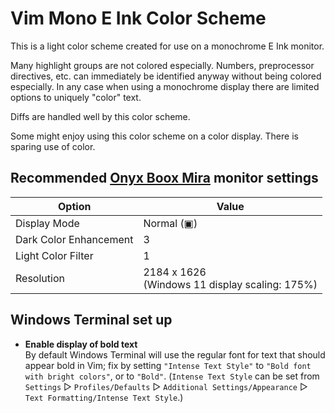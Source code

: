 Vim Mono E Ink Color Scheme
===========================

This is a light color scheme created for use on a monochrome E Ink monitor.

Many highlight groups are not colored especially. Numbers, preprocessor directives, etc. can immediately be identified anyway without being colored especially. In any case when using a monochrome display there are limited options to uniquely "color" text.

Diffs are handled well by this color scheme.

Some might enjoy using this color scheme on a color display. There is sparing use of color.

<!-- xxx Include screen shot/s. -->


## Recommended [Onyx Boox Mira](https://onyxboox.com/boox_mira) monitor settings

| Option                 | Value |
|------------------------|-------|
| Display Mode           | Normal (&#9635;<!-- Unicode character 9635 is "white square containing a small black square". xxx The symbol isn't quite right; the icon for the Normal display mode has rounded corners but Unicode character 9635 does not have rounded corners. Use an image (an SVG?) instead. -->) |
| Dark Color Enhancement | 3   <!-- xxx Include an image (an SVG?) of the Dark Color Enhancement icon? --> |
| Light Color Filter     | 1 |
| Resolution             | 2184 x 1626<br>(Windows 11 display scaling: 175%) |

<!-- XXX Provide a command to set these settings. Use https://github.com/elithper/miractl? -->


## Windows Terminal set up

* **Enable display of bold text**
  <br>By default Windows Terminal will use the regular font for text that should appear bold in Vim; fix by setting `"Intense Text Style"` to `"Bold font with bright colors"`, or to `"Bold"`. <!-- Note: `"Bright colors"` is used by default for `"Intense Text Style"` (Windows Terminal v1.17.11461.0). --> (`Intense Text Style` can be set from `Settings` &#9659; `Profiles/Defaults` &#9659; `Additional Settings/Appearance` &#9659; `Text Formatting/Intense Text Style`.)
